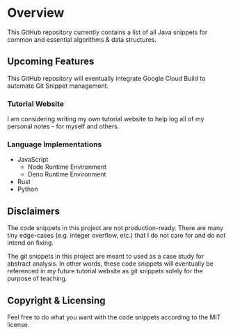# Overview
This GitHub repository currently contains a list of all Java snippets for common and essential algorithms & data structures.

## Upcoming Features
This GitHub repository will eventually integrate Google Cloud Build to automate Git Snippet management.

### Tutorial Website
I am considering writing my own tutorial website to help log all of my personal notes - for myself and others.

### Language Implementations
* JavaScript
  * Node Runtime Environment
  * Deno Runtime Environment
* Rust
* Python

## Disclaimers
The code snippets in this project are not production-ready. There are many tiny edge-cases (e.g. integer overflow, etc.) that I do not care for and do not intend on fixing.

The git snippets in this project are meant to used as a case study for abstract analysis. In other words, these code snippets will eventually be referenced in my future tutorial website as git snippets solely for the purpose of teaching.

## Copyright & Licensing
Feel free to do what you want with the code snippets according to the MIT license.
